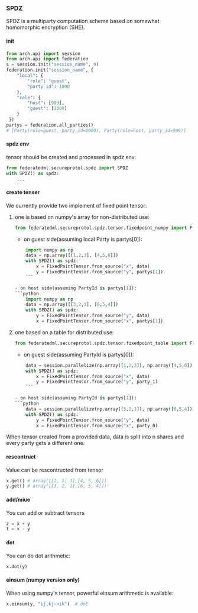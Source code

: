 ### SPDZ

SPDZ is a multiparty computation scheme based on somewhat homomorphic encryption (SHE). 

#### init
```python
from arch.api import session
from arch.api import federation
s = session.init("session_name", 0)
federation.init("session_name", {
    "local": {
        "role": "guest",
        "party_id": 1000
    },
    "role": {
        "host": [999],
        "guest": [1000]
    }
 })
partys = federation.all_parties()
# [Party(role=guest, party_id=1000), Party(role=host, party_id=999)]
```
#### spdz env
tensor should be created and processed in spdz env:
```python
from federatedml.secureprotol.spdz import SPDZ
with SPDZ() as spdz:
    ...
```
#### create tenser
We currently provide two implement of fixed point tensor:

1. one is based on numpy's array for non-distributed use:
    ```python
    from federatedml.secureprotol.spdz.tensor.fixedpoint_numpy import FixedPointTensor
    ```
    - on guest side(assuming local Party is partys[0]): 
    ```python
        import numpy as np
        data = np.array([[1,2,3], [4,5,6]])
        with SPDZ() as spdz:
            x = FixedPointTensor.from_source("x", data)
            y = FixedPointTensor.from_source("y", partys[1])
        ```

    - on host side(assuming PartyId is partys[1]):
    ```python
        import numpy as np
        data = np.array([[3,2,1], [6,5,4]])
        with SPDZ() as spdz:
            y = FixedPointTensor.from_source("y", data)
            x = FixedPointTensor.from_source("x", partys[1])
    ```

2. one based on a table for distributed use:
    ```python
    from federatedml.secureprotol.spdz.tensor.fixedpoint_table import FixedPointTensor
    ```
    - on guest side(assuming PartyId is partys[0]): 
    ```python
        data = session.parallelize(np.array([1,2,3]), np.array([4,5,6]))
        with SPDZ() as spdz:
            x = FixedPointTensor.from_source("x", data)
            y = FixedPointTensor.from_source("y", party_1)
        ```

    - on host side(assuming PartyId is partys[1]):
    ```python
        data = session.parallelize(np.array([3,2,1]), np.array([6,5,4]))
        with SPDZ() as spdz:
            y = FixedPointTensor.from_source("y", data)
            x = FixedPointTensor.from_source("x", party_0)
    ```

When tensor created from a provided data, data is split into n shares and every party gets a different one. 
#### rescontruct
Value can be rescontructed from tensor

```python
x.get() # array([[1, 2, 3],[4, 5, 6]])
y.get() # array([[3, 2, 1],[6, 5, 4]])
```

#### add/miue
You can add or subtract tensors

```python
z = x + y
t = x - y
```
#### dot
You can do dot arithmetic:
```python
x.dot(y)
```

#### einsum (numpy version only)
When using numpy's tensor, powerful einsum arithmetic is available:
```python
x.einsum(y, "ij,kj->ik")  # dot
```

